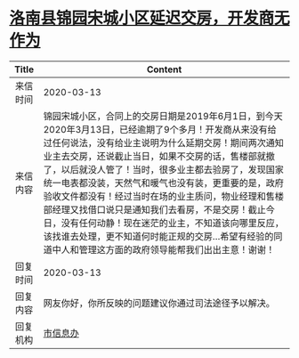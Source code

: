 # <a href="http://www.shangluo.gov.cn/zmhd/ldxxxx.jsp?urltype=leadermail.LeaderMailContentUrl&wbtreeid=1112&leadermailid=5729">洛南县锦园宋城小区延迟交房，开发商无作为</a>
| Title |                                                                                                                                                  Content                                                                                                                                                   |
|:-----:|------------------------------------------------------------------------------------------------------------------------------------------------------------------------------------------------------------------------------------------------------------------------------------------------------------|
| 来信时间  | 2020-03-13                                                                                                                                                                                                                                                                                                 |
| 来信内容  | 锦园宋城小区，合同上的交房日期是2019年6月1日，到今天2020年3月13日，已经逾期了9个多月！开发商从来没有给过任何说法，没有给业主说明为什么延期交房！期间两次通知业主去交房，还说截止当日，如果不交房的话，售楼部就撤了，以后就没人管了！当时，很多业主都去验房了，发现国家统一电表都没装，天然气和暖气也没有装，更重要的是，政府验收文件都没有！经过当时在场的业主质问，物业经理和售楼部经理又找借口说只是通知我们去看房，不是交房！截止今日，没有任何动静！现在迷茫的业主，不知道该向哪里反应，该找谁去处理，更不知道何时能正规的交房…希望有经验的同道中人和管理这方面的政府领导能帮我们出出主意！谢谢！ |
| 回复时间  | 2020-03-13                                                                                                                                                                                                                                                                                                 |
| 回复内容  | 网友你好，你所反映的问题建议你通过司法途径予以解决。                                                                                                                                                                                                                                                                                 |
| 回复机构  | <a href="../../categories/agencies/市信息办.md">市信息办</a>                                                                                                                                                                                                                                                         |